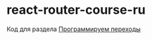 # react-router-course-ru
Код для раздела [Программируем переходы](https://maxfarseer.gitbooks.io/react-router-course-ru/content/programmiruem_perehodi.html)
